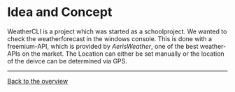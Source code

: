 # Idea and Concept

WeatherCLI is a project which was started as a schoolproject. We wanted to check the weatherforecast in the windows console. This is done with a freemium-API, which is provided by _AerisWeather_, one of the best weather-APIs on the market. The Location can either be set manually or the location of the deivce can be determined via GPS.

---

[Back to the overview](./../../README.md)
